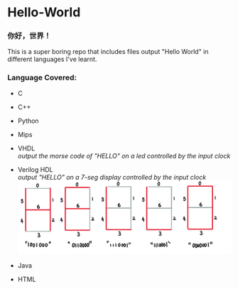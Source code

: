 # Hello-World
### 你好，世界！
This is a super boring repo that includes files output "Hello World" in different languages I've learnt.

### Language Covered:
* C
* C++
* Python
* Mips
* VHDL<br/>
*output the morse code of "HELLO" on a led controlled by the input clock*

* Verilog HDL <br/>
*output "HELLO" on a 7-seg display controlled by the input clock*<br/>
![7-seg](/Image/7-seg.PNG)
* Java
* HTML
